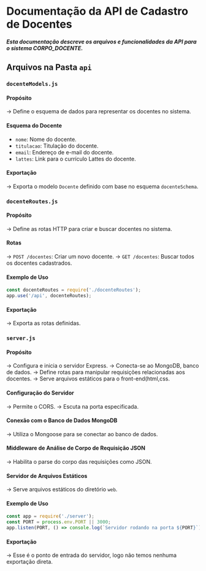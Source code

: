 # Documentação da API de Cadastro de Docentes

##### Esta documentação descreve os arquivos e funcionalidades da API para o sistema CORPO_DOCENTE.

## Arquivos na Pasta `api`

### `docenteModels.js`

#### Propósito
 -> Define o esquema de dados para representar os docentes no sistema.

#### Esquema do Docente
- `nome`: Nome do docente.
- `titulacao`: Titulação do docente.
- `email`: Endereço de e-mail do docente.
- `lattes`: Link para o currículo Lattes do docente.

#### Exportação
-> Exporta o modelo `Docente` definido com base no esquema `docenteSchema`.

### `docenteRoutes.js`

#### Propósito
-> Define as rotas HTTP para criar e buscar docentes no sistema.

#### Rotas
-> `POST /docentes`: Criar um novo docente.
-> `GET /docentes`: Buscar todos os docentes cadastrados.

#### Exemplo de Uso
```javascript
const docenteRoutes = require('./docenteRoutes');
app.use('/api', docenteRoutes);
```

#### Exportação
-> Exporta as rotas definidas.

### `server.js`

#### Propósito
-> Configura e inicia o servidor Express.
-> Conecta-se ao MongoDB, banco de dados.
-> Define rotas para manipular requisições relacionadas aos docentes.
-> Serve arquivos estáticos para o front-end(html,css.

#### Configuração do Servidor
-> Permite o CORS.
-> Escuta na porta especificada.

#### Conexão com o Banco de Dados MongoDB
-> Utiliza o Mongoose para se conectar ao banco de dados.

#### Middleware de Análise de Corpo de Requisição JSON
-> Habilita o parse do corpo das requisições como JSON.

#### Servidor de Arquivos Estáticos
-> Serve arquivos estáticos do diretório `web`.

#### Exemplo de Uso
```javascript
const app = require('./server');
const PORT = process.env.PORT || 3000;
app.listen(PORT, () => console.log(`Servidor rodando na porta ${PORT}`));
```

#### Exportação
-> Esse é o ponto de entrada do servidor, logo não temos nenhuma exportação direta.
